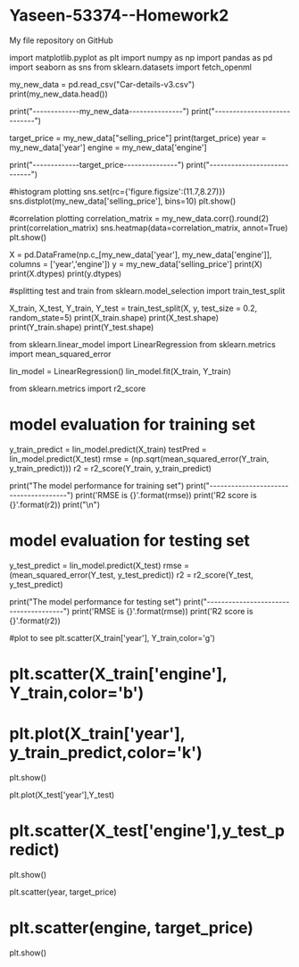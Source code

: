 # Yaseen-53374--Homework2
My file repository on GitHub

import matplotlib.pyplot as plt
import numpy as np
import pandas as pd
import seaborn as sns
from sklearn.datasets import fetch_openml

my_new_data = pd.read_csv("Car-details-v3.csv")
print(my_new_data.head())

print("-------------my_new_data---------------")
print("----------------------------")

target_price = my_new_data["selling_price"]
print(target_price)
year = my_new_data['year']
engine = my_new_data['engine']

print("-------------target_price---------------")
print("----------------------------")


#histogram plotting
sns.set(rc={'figure.figsize':(11.7,8.27)})
sns.distplot(my_new_data['selling_price'], bins=10)
plt.show()



#correlation plotting
correlation_matrix = my_new_data.corr().round(2)
print(correlation_matrix)
sns.heatmap(data=correlation_matrix, annot=True)
plt.show()

X = pd.DataFrame(np.c_[my_new_data['year'], my_new_data['engine']], columns = ['year','engine'])
y = my_new_data['selling_price']
print(X)
print(X.dtypes)
print(y.dtypes)

#splitting test and train
from sklearn.model_selection import train_test_split

X_train, X_test, Y_train, Y_test = train_test_split(X, y, test_size = 0.2, random_state=5)
print(X_train.shape)
print(X_test.shape)
print(Y_train.shape)
print(Y_test.shape)

from sklearn.linear_model import LinearRegression
from sklearn.metrics import mean_squared_error

lin_model = LinearRegression()
lin_model.fit(X_train, Y_train)

from sklearn.metrics import r2_score

# model evaluation for training set
y_train_predict = lin_model.predict(X_train)
testPred = lin_model.predict(X_test)
rmse = (np.sqrt(mean_squared_error(Y_train, y_train_predict)))
r2 = r2_score(Y_train, y_train_predict)

print("The model performance for training set")
print("--------------------------------------")
print('RMSE is {}'.format(rmse))
print('R2 score is {}'.format(r2))
print("\n")

# model evaluation for testing set
y_test_predict = lin_model.predict(X_test)
rmse = (mean_squared_error(Y_test, y_test_predict))
r2 = r2_score(Y_test, y_test_predict)

print("The model performance for testing set")
print("--------------------------------------")
print('RMSE is {}'.format(rmse))
print('R2 score is {}'.format(r2))

#plot to see
plt.scatter(X_train['year'], Y_train,color='g') 
# plt.scatter(X_train['engine'], Y_train,color='b') 
# plt.plot(X_train['year'], y_train_predict,color='k') 
plt.show()

plt.plot(X_test['year'],Y_test)
# plt.scatter(X_test['engine'],y_test_predict)
plt.show()

plt.scatter(year, target_price)
# plt.scatter(engine, target_price)
plt.show()
